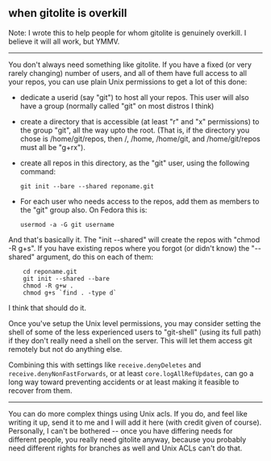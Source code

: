 ## when gitolite is overkill

Note: I wrote this to help people for whom gitolite is genuinely overkill.  I
believe it will all work, but YMMV.

----

You don't always need something like gitolite.  If you have a fixed (or very
rarely changing) number of users, and all of them have full access to all your
repos, you can use plain Unix permissions to get a lot of this done:

  * dedicate a userid (say "git") to host all your repos.  This user will also
    have a group (normally called "git" on most distros I think)

  * create a directory that is accessible (at least "r" and "x" permissions)
    to the group "git", all the way upto the root.  (That is, if the directory
    you chose is /home/git/repos, then /, /home, /home/git, and
    /home/git/repos must all be "g+rx").

  * create all repos in this directory, as the "git" user, using the following
    command:

        git init --bare --shared reponame.git

  * For each user who needs access to the repos, add them as members to the
    "git" group also.  On Fedora this is:

        usermod -a -G git username

And that's basically it.  The "init --shared" will create the repos with
"chmod -R g+s".  If you have existing repos where you forgot (or didn't know)
the "--shared" argument, do this on each of them:

        cd reponame.git
        git init --shared --bare
        chmod -R g+w .
        chmod g+s `find . -type d`

I think that should do it.

Once you've setup the Unix level permissions, you may consider setting the
shell of some of the less experienced users to "git-shell" (using its full
path) if they don't really need a shell on the server.  This will let them
access git remotely but not do anything else.

Combining this with settings like `receive.denyDeletes` and
`receive.denyNonFastForwards`, or at least `core.logAllRefUpdates`, can go a
long way toward preventing accidents or at least making it feasible to recover
from them.

----

You can do more complex things using Unix acls.  If you do, and feel like
writing it up, send it to me and I will add it here (with credit given of
course).  Personally, I can't be bothered -- once you have differing needs for
different people, you really need gitolite anyway, because you probably need
different rights for branches as well and Unix ACLs can't do that.
